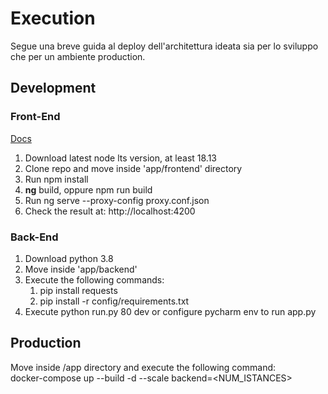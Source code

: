 # Execution
Segue una breve guida al deploy dell'architettura ideata sia per lo sviluppo che per un ambiente production.
## Development
### Front-End
[Docs](/app/frontend/docs.md)
1) Download latest node lts version, at least 18.13
2) Clone repo and move inside 'app/frontend' directory
3) Run npm install
4) **ng** build, oppure npm run build
5) Run ng serve --proxy-config proxy.conf.json
6) Check the result at: http://localhost:4200
### Back-End
1) Download python 3.8
2) Move inside 'app/backend'
3) Execute the following commands:
   1) pip install requests 
   2) pip install -r config/requirements.txt
4) Execute python run.py 80 dev or configure pycharm env to run app.py
## Production
Move inside /app directory and execute the following command:
<br>
docker-compose up --build -d --scale backend=<NUM_ISTANCES>
